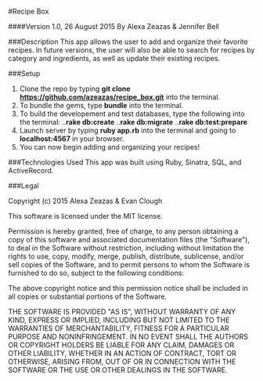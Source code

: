 #Recipe Box

####Version 1.0, 26 August 2015
By Alexa Zeazas & Jennifer Bell

###Description
This app allows the user to add and organize their favorite recipes. In future versions, the user will also be able to search for recipes by category and ingredients, as well as update their existing recipes.

###Setup
1. Clone the repo by typing **git clone https://github.com/azeazas/recipe_box.git** into the terminal.
2. To bundle the gems, type **bundle** into the terminal.
3. To build the developement and test databases, type the following into the terminal:
..**rake db:create**
..**rake db:migrate**
..**rake db:test:prepare**
4. Launch server by typing **ruby app.rb** into the terminal and going to **localhost:4567** in your browser.
5. You can now begin adding and organizing your recipes!

###Technologies Used
This app was built using Ruby, Sinatra, SQL, and ActiveRecord.

###Legal

Copyright (c) 2015 Alexa Zeazas & Evan Clough

This software is licensed under the MIT license.

Permission is hereby granted, free of charge, to any person obtaining a copy of this software and associated documentation files (the "Software"), to deal in the Software without restriction, including without limitation the rights to use, copy, modify, merge, publish, distribute, sublicense, and/or sell copies of the Software, and to permit persons to whom the Software is furnished to do so, subject to the following conditions:

The above copyright notice and this permission notice shall be included in all copies or substantial portions of the Software.

THE SOFTWARE IS PROVIDED "AS IS", WITHOUT WARRANTY OF ANY KIND, EXPRESS OR IMPLIED, INCLUDING BUT NOT LIMITED TO THE WARRANTIES OF MERCHANTABILITY, FITNESS FOR A PARTICULAR PURPOSE AND NONINFRINGEMENT. IN NO EVENT SHALL THE AUTHORS OR COPYRIGHT HOLDERS BE LIABLE FOR ANY CLAIM, DAMAGES OR OTHER LIABILITY, WHETHER IN AN ACTION OF CONTRACT, TORT OR OTHERWISE, ARISING FROM, OUT OF OR IN CONNECTION WITH THE SOFTWARE OR THE USE OR OTHER DEALINGS IN THE SOFTWARE.
